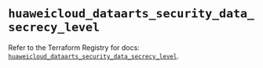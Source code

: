# `huaweicloud_dataarts_security_data_secrecy_level`

Refer to the Terraform Registry for docs: [`huaweicloud_dataarts_security_data_secrecy_level`](https://registry.terraform.io/providers/huaweicloud/huaweicloud/1.71.1/docs/resources/dataarts_security_data_secrecy_level).
